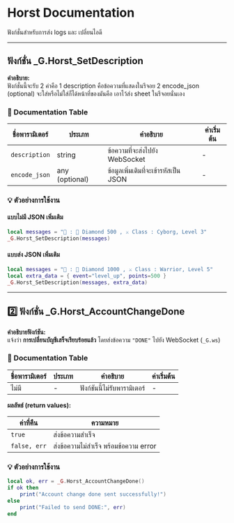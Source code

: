 # Horst Documentation

ฟังก์ชั่นสำหรับการส่ง logs และ เปลี่ยนไอดี

---

## ฟังก์ชั่น _G.Horst_SetDescription

**คำอธิบาย:**  
ฟังก์ชั่นนี้จะรับ 2 ค่าคือ 
1 description คือข้อความที่แสดงในรีจอย
2 encode_json (optional) จะใส่หรือไม่ใส่ก็ได้หน้าที่ของมันคือ เอาไว้ส่ง sheet ในรีจอยนั่นเอง

### 📄 Documentation Table

| ชื่อพารามิเตอร์ | ประเภท | คำอธิบาย | ค่าเริ่มต้น |
|-----------------|--------|-----------|-------------|
| `description`   | string | ข้อความที่จะส่งไปยัง WebSocket | - |
| `encode_json`   | any (optional) | ข้อมูลเพิ่มเติมที่จะเข้ารหัสเป็น JSON | - |

### 💡 ตัวอย่างการใช้งาน

#### แบบไม่มี JSON เพิ่มเติม
```lua
local messages = "🌲 : 💎 Diamond 500 , ⚔️ Class : Cyborg, Level 3"
_G.Horst_SetDescription(messages)
```

#### แบบส่ง JSON เพิ่มเติม
```lua
local messages = "🌲 : 💎 Diamond 1000 , ⚔️ Class : Warrior, Level 5"
local extra_data = { event="level_up", points=500 }
_G.Horst_SetDescription(messages, extra_data)
```

---

## 2️⃣ ฟังก์ชั่น _G.Horst_AccountChangeDone

**คำอธิบายฟังก์ชัน:**  
แจ้งว่า **การเปลี่ยนบัญชีเสร็จเรียบร้อยแล้ว** โดยส่งข้อความ `"DONE"` ไปยัง WebSocket (`_G.ws`)  

### 📄 Documentation Table

| ชื่อพารามิเตอร์ | ประเภท | คำอธิบาย | ค่าเริ่มต้น |
|-----------------|--------|-----------|-------------|
| ไม่มี | - | ฟังก์ชันนี้ไม่รับพารามิเตอร์ | - |

**ผลลัพธ์ (return values):**  

| ค่าที่คืน | ความหมาย |
|-----------|-----------|
| `true`    | ส่งข้อความสำเร็จ |
| `false, err` | ส่งข้อความไม่สำเร็จ พร้อมข้อความ error |

### 💡 ตัวอย่างการใช้งาน

```lua
local ok, err = _G.Horst_AccountChangeDone()
if ok then
    print("Account change done sent successfully!")
else
    print("Failed to send DONE:", err)
end
```
